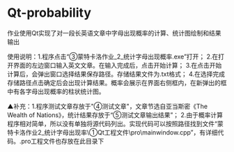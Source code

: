 # Qt-probability
作业使用Qt实现了对一段长英语文章中字母出现概率的计算、统计图绘制和结果输出

使用说明：1.程序点击“③蒙特卡洛作业_2_统计字母出现概率.exe”打开；
		   2.在打开界面的左边窗口输入英文文章。在输入完成后，点击开始计算；
		   3.在点击开始计算后，会弹出窗口选择结果保存路径。存储结果文件为.txt格式；
		   4.在选择完成存储路径点击确定后会出现计算结果。概率会展示在界面右侧框内，在新弹出的框中有各字母出现概率的柱状统计图。

▲补充：1.程序测试文章存放于"④测试文章"，文章节选自亚当斯密《The Wealth of Nations》，统计结果存放于“⑤测试文章输出结果”；
	       2.由于概率计算程序相对简单，所以没有单独将源代码列出。实现代码可以按照路径找到文件“蒙特卡洛作业2_统计字母出现率\①Qt工程文件\pro\mainwindow.cpp”，有详细代码。.pro工程文件也存放在此目录下
